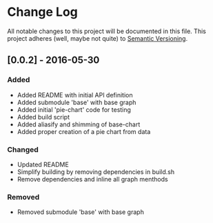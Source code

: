 # Change Log
All notable changes to this project will be documented in this file.
This project adheres (well, maybe not quite) to [Semantic Versioning](http://semver.org/).




## [0.0.2] - 2016-05-30
### Added
- Added README with initial API definition
- Added submodule 'base' with base graph
- Added initial 'pie-chart' code for testing
- Added build script
- Added aliasify and shimming of base-chart
- Added proper creation of a pie chart from data

### Changed
- Updated README
- Simplify building by removing dependencies in build.sh
- Remove dependencies and inline all graph menthods

### Removed
- Removed submodule 'base' with base graph


[//]: ##############################################
<!---
[//]: # (Legend)
[Added]:        <> (for new features.)
[Changed]:      <> (for changes in existing functionality.)
[Deprecated]:   <> (for once-stable features removed in upcoming releases.)
[Removed]:      <> (for deprecated features removed in this release.)
[Fixed]:        <> (for any bug fixes.)
[Security]:     <> (to invite users to upgrade in case of vulnerabilities.)
--->